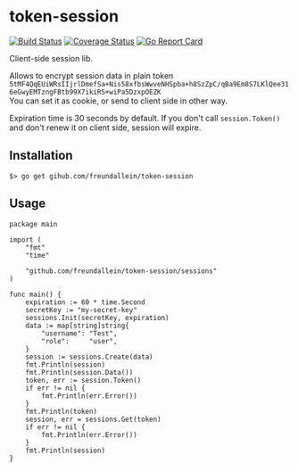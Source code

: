 # token-session
[![Build Status](https://travis-ci.org/freundallein/token-session.svg?branch=master)](https://travis-ci.org/freundallein/token-session)
[![Coverage Status](https://coveralls.io/repos/github/freundallein/token-session/badge.svg?branch=master)](https://coveralls.io/github/freundallein/token-session?branch=master)
[![Go Report Card](https://goreportcard.com/badge/github.com/freundallein/token-session)](https://goreportcard.com/report/github.com/freundallein/token-session)

Client-side session lib.

Allows to encrypt session data in plain token   
`5tMF4QqEUiWRsIIjrlDmefSa+Nis58xfbsWwveNHSpba+h8SzZpC/qBa9Em8S7LKlQee316eGwyEMTzngFBtb99X7ikiRS+wiPa5DzxpOEZK`  
You can set it as cookie, or send to client side in other way.

Expiration time is 30 seconds by default.
If you don't call `session.Token()` and don't renew it on client side, session will expire.

## Installation
```
$> go get gihub.com/freundallein/token-session
```


## Usage

```
package main

import (
	"fmt"
	"time"

	"github.com/freundallein/token-session/sessions"
)

func main() {
	expiration := 60 * time.Second
	secretKey := "my-secret-key"
	sessions.Init(secretKey, expiration)
	data := map[string]string{
		"username": "Test",
		"role":     "user",
	}
	session := sessions.Create(data)
	fmt.Println(session)
	fmt.Println(session.Data())
	token, err := session.Token()
	if err != nil {
		fmt.Println(err.Error())
	}
	fmt.Println(token)
	session, err = sessions.Get(token)
	if err != nil {
		fmt.Println(err.Error())
	}
	fmt.Println(session)
}
```
